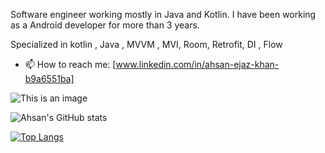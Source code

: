Software engineer working mostly in Java and Kotlin. I have been working as a Android developer for more than 3 years.

Specialized in kotlin , Java , MVVM , MVI, Room, Retrofit, DI , Flow



- 📫 How to reach me: [www.linkedin.com/in/ahsan-ejaz-khan-b9a6551ba] 

![This is an image](https://myoctocat.com/assets/images/base-octocat.svg)

![Ahsan's GitHub stats](https://github-readme-stats.vercel.app/api?username=ahsankhansadozai&show_icons=true&theme=radical)

[![Top Langs](https://github-readme-stats.vercel.app/api/top-langs/?username=ahsankhansadozai&langs_count=8)](https://github.com/ahsankhansadozai/github-readme-stats)
